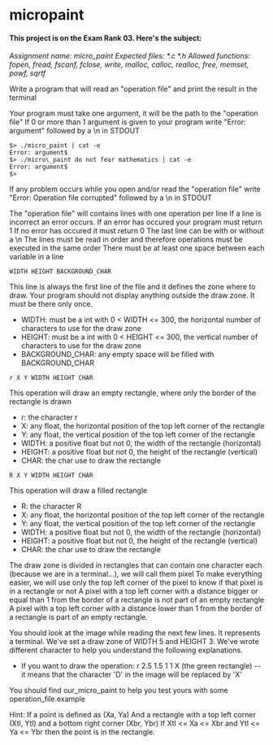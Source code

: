 # micropaint

#### This project is on the Exam Rank 03. Here's the subject:

*Assignment name: micro\_paint*
*Expected files: \*.c \*.h*
*Allowed functions: fopen, fread, fscanf, fclose, write, malloc, calloc, realloc, free, memset, powf, sqrtf*

Write a program that will read an "operation file" and print the result in the terminal

Your program must take one argument, it will be the path to the "operation file"
If 0 or more than 1 argument is given to your program write "Error: argument" followed by a \n in STDOUT

```
$> ./micro_paint | cat -e
Error: argument$
$> ./micro\_paint do not fear mathematics | cat -e
Error: argument$
$>
```

If any problem occurs while you open and/or read the "operation file" write "Error: Operation file corrupted" followed by a \n in STDOUT

The "operation file" will contains lines with one operation per line
If a line is incorrect an error occurs.
If an error has occured your program must return 1
If no error has occured it must return 0
The last line can be with or without a \n
The lines must be read in order and therefore operations must be executed in the same order
There must be at least one space between each variable in a line

```
WIDTH HEIGHT BACKGROUND_CHAR
```
This line is always the first line of the file and it defines the zone where to draw. Your program should not display anything outside the draw zone. It must be there only once.

- WIDTH: must be a int with 0 < WIDTH <= 300, the horizontal number of characters to use for the draw zone
- HEIGHT: must be a int with 0 < HEIGHT <= 300, the vertical number of characters to use for the draw zone 
- BACKGROUND\_CHAR: any empty space will be filled with BACKGROUND\_CHAR

```
r X Y WIDTH HEIGHT CHAR
```
This operation will draw an empty rectangle, where only the border of the rectangle is drawn

- r: the character r
- X: any float, the horizontal position of the top left corner of the rectangle
- Y: any float, the vertical position of the top left corner of the rectangle
- WIDTH: a positive float but not 0, the width of the rectangle (horizontal)
- HEIGHT: a positive float but not 0, the height of the rectangle (vertical)
- CHAR: the char use to draw the rectangle

```
R X Y WIDTH HEIGHT CHAR
```
This operation will draw a filled rectangle

- R: the character R
- X: any float, the horizontal position of the top left corner of the rectangle
- Y: any float, the vertical position of the top left corner of the rectangle
- WIDTH: a positive float but not 0, the width of the rectangle (horizontal)
- HEIGHT: a positive float but not 0, the height of the rectangle (vertical)
- CHAR: the char use to draw the rectangle

The draw zone is divided in rectangles that can contain one character each (because we are in a terminal...), we will call them pixel
To make everything easier, we will use only the top left corner of the pixel to know if that pixel is in a rectangle or not
A pixel with a top left corner with a distance bigger or equal than 1 from the border of a rectangle is not part of an empty rectangle 
A pixel with a top left corner with a distance lower than 1 from the border of a rectangle is part of an empty rectangle.

You should look at the image while reading the next few lines. It represents a terminal. We've set a draw zone of WIDTH 5 and HEIGHT 3.
We've wrote different character to help you understand the following explanations.
- If you want to draw the operation: r 2.5 1.5 1 1 X (the green rectangle)
-- it means that the character 'D' in the image will be replaced by 'X' 

You should find our\_micro\_paint to help you test yours with some operation\_file.example

Hint:
If a point is defined as (Xa, Ya)
And a rectangle with a top left corner (Xtl, Ytl) and a bottom right corner (Xbr, Ybr)
If Xtl <= Xa <= Xbr and Ytl <= Ya <= Ybr then the point is in the rectangle.
